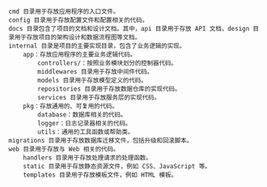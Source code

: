 
    cmd 目录用于存放应用程序的入口文件。
    config 目录用于存放配置文件和配置相关的代码。
    docs 目录包含了项目的文档和设计文档。其中，api 目录用于存放 API 文档，design 目录用于存放项目的架构设计和数据流程图等文档。
    internal 目录是项目的主要实现目录，包含了业务逻辑的实现。
        app：存放应用程序的主要业务逻辑代码。
            controllers/：按照业务模块划分的控制器代码。
            middlewares 目录用于存放中间件代码。
            models 目录用于存放模型定义的代码。
            repositories 目录用于存放数据仓库的实现代码。
            services 目录用于存放服务层的实现代码。
        pkg：存放通用的、可复用的代码。
            database：数据库相关的代码。
            logger：日志记录器相关的代码。
            utils：通用的工具函数或帮助类。
    migrations 目录用于存放数据库迁移文件，包括升级和回滚脚本。
    web 目录用于存放与 Web 相关的代码。
        handlers 目录用于存放处理请求的处理函数。
        static 目录用于存放静态资源文件，例如 CSS、JavaScript 等。
        templates 目录用于存放模板文件，例如 HTML 模板。

